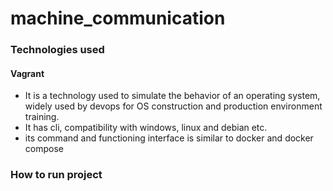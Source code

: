 # machine_communication

### Technologies used

#### Vagrant

- It is a technology used to simulate the behavior of an operating system, widely used by devops for OS construction and production environment training.
- It has cli, compatibility with windows, linux and debian etc.
- its command and functioning interface is similar to docker and docker compose

### How to run project
